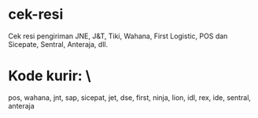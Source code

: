 # cek-resi
 Cek resi pengiriman JNE, J&T, Tiki, Wahana, First Logistic, POS dan Sicepate, Sentral, Anteraja, dll.

# Kode kurir: \
 pos, wahana, jnt, sap, sicepat, jet, dse, first, ninja, lion, idl, rex, ide, sentral, anteraja